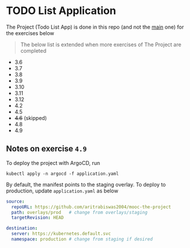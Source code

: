 # TODO List Application

The Project (Todo List App) is done in this repo (and not the [main](https://github.com/aritrabiswas2004/devops-with-kubernetes) one) for the exercises below

> The below list is extended when more exercises of The Project are completed

- 3.6
- 3.7
- 3.8
- 3.9
- 3.10
- 3.11
- 3.12
- 4.2
- 4.5
- ~~4.6~~ (skipped)
- 4.8
- 4.9

## Notes on exercise `4.9`

To deploy the project with ArgoCD, run

```shell
kubectl apply -n argocd -f application.yaml
```

By default, the manifest points to the staging overlay.
To deploy to production, update `application.yaml` as below

```yaml
source:
  repoURL: https://github.com/aritrabiswas2004/mooc-the-project
  path: overlays/prod   # change from overlays/staging
  targetRevision: HEAD

destination:
  server: https://kubernetes.default.svc
  namespace: production # change from staging if desired
```
